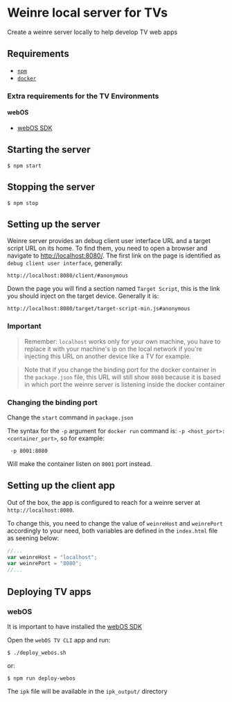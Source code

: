 # Weinre local server for TVs
Create a weinre server locally to help develop TV web apps

## Requirements

* [`npm`](https://npm.community/)
* [`docker`](https://www.docker.com/)

### Extra requirements for the TV Environments

#### webOS
* [webOS SDK](http://webostv.developer.lge.com/sdk/installation/)


## Starting the server
```shell
$ npm start
```

## Stopping the server
```shell
$ npm stop
```

## Setting up the server
Weinre server provides an debug client user interface URL and a target script URL on its home.
To find them, you need to open a browser and navigate to [http://localhost:8080/]().
The first link on the page is identified as `debug client user interface`, generally:
```
http://localhost:8080/client/#anonymous
```

Down the page you will find a section named `Target Script`, this is the link you should inject on the target device. Generally it is: 
```
http://localhost:8080/target/target-script-min.js#anonymous
```

### Important
> Remember: `localhost` works only for your own machine, you have to replace it with your machine's ip on the local network if you're injecting this URL on another device like a TV for example.

> Note that if you change the binding port for the docker container in the `package.json` file, this URL will still show `8080` because it is based in which port the weinre server is listening inside the docker container

### Changing the binding port
Change the `start` command in `package.json` 

The syntax for the `-p` argument for `docker run` command is: `-p <host_port>:<container_port>`, so for example: 
```
 -p 8001:8080 
```
Will make the container listen on `8001` port instead.

## Setting up the client app

Out of the box, the app is configured to reach for a weinre server at `http://localhost:8080`.

To change this, you need to change the value of `weinreHost` and `weinrePort` accordingly to your need, both variables are defined in the `index.html` file as seening below:
```javascript
//...
var weinreHost = "localhost";
var weinrePort = "8080";
//...
```

## Deploying TV apps

### webOS
It is important to have installed the [webOS SDK](http://webostv.developer.lge.com/sdk/installation/)

Open the `webOS TV CLI` app and run: 
```shell
$ ./deploy_webos.sh
```
or:
```shell
$ npm run deploy-webos
```
The `ipk` file will be available in the `ipk_output/` directory